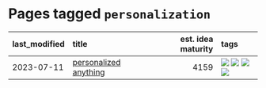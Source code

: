 # Pages tagged `personalization`

|last_modified|title|est. idea maturity|tags
|:---|:---|---:|:---|
|2023-07-11|[personalized anything](../personalized_anything.md)|4159|[![](https://img.shields.io/badge/tag-gdpr_data_export-d3fceb)](../tags/gdpr_data_export.md) [![](https://img.shields.io/badge/tag-llm-8fb3d)](../tags/llm.md) [![](https://img.shields.io/badge/tag-personalization-e13c2b)](../tags/personalization.md) [![](https://img.shields.io/badge/tag-productivity-297b32)](../tags/productivity.md)|
